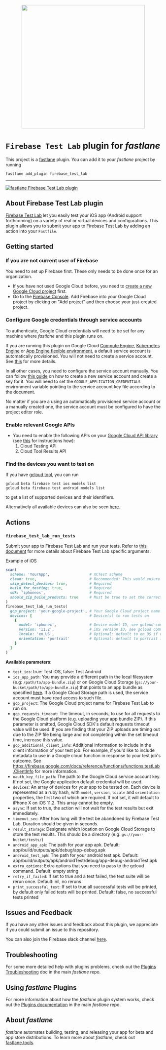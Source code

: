<p align="center">
  <img src="./testlab.png" width="400" />
</p>

# `Firebase Test Lab` plugin for _fastlane_

This project is a [fastlane](https://fastlane.tools) plugin. You can add it to your _fastlane_ project by running

```bash
fastlane add_plugin firebase_test_lab
```

---

[![fastlane Firebase Test Lab plugin](https://rawcdn.githack.com/fastlane/fastlane/master/fastlane/assets/plugin-badge.svg)](https://rubygems.org/gems/fastlane-plugin-firebase_test_lab)

## About Firebase Test Lab plugin

[Firebase Test Lab](https://firebase.google.com/docs/test-lab/) let you easily test your iOS app (Android support forthcoming) on a variety of real or virtual devices and configurations. This plugin allows you to submit your app to Firebase Test Lab by adding an action into your `Fastfile`.

## Getting started

### If you are not current user of Firebase

You need to set up Firebase first. These only needs to be done once for an organization.

- If you have not used Google Cloud before, you need to [create a new Google Cloud project](https://cloud.google.com/resource-manager/docs/creating-managing-projects#Creating%20a%20Project) first.
- Go to the [Firebase Console](https://console.firebase.google.com/). Add Firebase into your Google Cloud project by clicking on "Add project" and then choose your just-created project.

### Configure Google credentials through service accounts

To authenticate, Google Cloud credentials will need to be set for any machine where _fastlane_ and this plugin runs on.

If you are running this plugin on Google Cloud [Compute Engine](https://cloud.google.com/compute), [Kubernetes Engine](https://cloud.google.com/kubernetes-engine) or [App Engine flexible environment](https://cloud.google.com/appengine/docs/flexible/), a default service account is automatically provisioned. You will not need to create a service account. See [this](https://cloud.google.com/compute/docs/access/service-accounts#compute_engine_default_service_account) for more details.

In all other cases, you need to configure the service account manually. You can follow [this guide](https://cloud.google.com/docs/authentication/getting-started) on how to create a new service account and create a key for it. You will need to set the `GOOGLE_APPLICATION_CREDENTIALS` environment variable pointing to the service account key file according to the document.

No matter if you are a using an automatically provisioned service account or a manually created one, the service account must be configured to have the project editor role.

### Enable relevant Google APIs

- You need to enable the following APIs on your [Google Cloud API library](https://console.cloud.google.com/apis/library) (see [this](https://support.google.com/cloud/answer/6158841) for instructions how):
  1. Cloud Testing API
  2. Cloud Tool Results API

### Find the devices you want to test on

If you have [gcloud tool](https://cloud.google.com/sdk/gcloud/), you can run

```no-highlight
gcloud beta firebase test ios models list
gcloud beta firebase test android models list
```

to get a list of supported devices and their identifiers.

Alternatively all available devices can also be seen [here](https://firebase.google.com/docs/test-lab/ios/available-testing-devices). 

## Actions

### `firebase_test_lab_run_tests`

Submit your app to Firebase Test Lab and run your tests. Refer to [this document](https://firebase.google.com/docs/test-lab/) for more details about Firebase Test Lab specific arguments.

Example of iOS

```ruby
scan(
  scheme: 'YourApp',                  # XCTest scheme
  clean: true,                        # Recommended: This would ensure the build would not include unnecessary files
  skip_detect_devices: true,          # Required
  build_for_testing: true,            # Required
  sdk: 'iphoneos',                    # Required
  should_zip_build_products: true     # Must be true to set the correct format for Firebase Test Lab
)
firebase_test_lab_run_tests(
  gcp_project: 'your-google-project', # Your Google Cloud project name
  devices: [                          # Device(s) to run tests on
    {
      model: 'iphonex',               # Device model ID, see gcloud command above
      version: '11.2',                # iOS version ID, see gcloud command above
      locale: 'en_US',                # Optional: default to en_US if not set
      orientation: 'portrait'         # Optional: default to portrait if not set
    }
  ]
)
```

**Available parameters:**

- `test_ios`: true: Test iOS, false: Test Android
- `ios_app_path`: You may provide a different path in the local filesystem (e.g: `/path/to/app-bundle.zip`) or on Google Cloud Storage (`gs://your-bucket/path/to/app-bundle.zip`) that points to an app bundle as specified [here](https://firebase.google.com/docs/test-lab/ios/command-line#build_xctests_for_your_app). If a Google Cloud Storage path is used, the service account must have read access to such file.
- `gcp_project`: The Google Cloud project name for Firebase Test Lab to run on.
- `gcp_requests_timeout`: The timeout, in seconds, to use for all requests to the Google Cloud platform (e.g. uploading your app bundle ZIP). If this parameter is omitted, Google Cloud SDK's default requests timeout value will be used. If you are finding that your ZIP uploads are timing out due to the ZIP file being large and not completing within the set timeout time, increase this value.
- `gcp_additional_client_info`: Additional information to include in the client information of your test job. For example, if you'd like to include metadata to use in a Google cloud function in response to your test job's outcome. See https://firebase.google.com/docs/reference/functions/functions.testLab.ClientInfo for more information.
- `oauth_key_file_path`: The path to the Google Cloud service account key. If not set, the Google application default credential will be used.
- `devices`: An array of devices for your app to be tested on. Each device is represented as a ruby hash, with `model`, `version`, `locale` and `orientation` properties, the first two of which are required. If not set, it will default to iPhone X on iOS 11.2. This array cannot be empty.
- `async`: If set to true, the action will not wait for the test results but exit immediately.
- `timeout_sec`: After how long will the test be abandoned by Firebase Test Lab. Duration should be given in seconds.
- `result_storage`: Designate which location on Google Cloud Storage to store the test results. This should be a directory (e.g: `gs://your-bucket/tests/`)
- `android_app_apk`: The path for your app apk. Default: app/build/outputs/apk/debug/app-debug.apk
- `android_test_apk`: The path for your android test apk. Default: app/build/outputs/apk/androidTest/debug/app-debug-androidTest.apk
- `extra_options`: Extra options that you need to pass to the gcloud command. Default: empty string
- `retry_if_failed`: If set to true and a test failed, the test suite will be rerun once. Default: nil, no reruns
- `print_successful_test`: If set to true all successful tests will be printed, by default only failed tests will be printed. Default: false, no successful tests printed

## Issues and Feedback

If you have any other issues and feedback about this plugin, we appreciate if you could submit an issue to this repository.

You can also join the Firebase slack channel [here](https://firebase.community/).

## Troubleshooting

For some more detailed help with plugins problems, check out the [Plugins Troubleshooting](https://github.com/fastlane/fastlane/blob/master/fastlane/docs/PluginsTroubleshooting.md) doc in the main _fastlane_ repo.

## Using _fastlane_ Plugins

For more information about how the _fastlane_ plugin system works, check out the [Plugins documentation](https://github.com/fastlane/fastlane/blob/master/fastlane/docs/Plugins.md) in the main _fastlane_ repo.

## About _fastlane_

_fastlane_ automates building, testing, and releasing your app for beta and app store distributions. To learn more about _fastlane_, check out [fastlane.tools](https://fastlane.tools).
